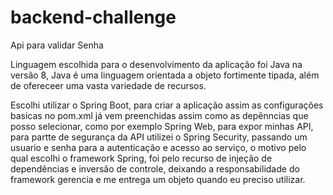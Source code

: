 # backend-challenge
Api para validar Senha

Linguagem escolhida para o desenvolvimento da aplicação foi Java na versão 8, Java é uma linguagem orientada a objeto fortimente tipada, além de ofereceer uma vasta variedade de recursos.

Escolhi utilizar o Spring Boot, para criar a aplicação assim as configurações basicas no pom.xml já vem preenchidas assim como as depênncias que posso selecionar, como por exemplo Spring Web, para expor minhas API, para partte de segurança da API utilizei o Spring Security, passando um usuario e senha para a autenticação e acesso ao serviço, o motivo pelo qual escolhi o framework Spring, foi pelo recurso de injeção de dependências e inversão de controle, deixando a responsabilidade do framework gerencia e me entrega um objeto quando eu preciso utilizar.

